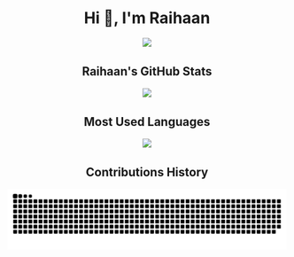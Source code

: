 <h1 align="center">Hi 👋, I'm Raihaan</h1>

<!-- Trophy -->
<p align="center">
  <img src="https://github-profile-trophy.vercel.app/?username=fliegenhaan&theme=radical&column=7"/>
</p>

<!-- GitHub Stats -->
<div align="center">
  <h2>Raihaan's GitHub Stats</h2>
  <img src="https://github-profile-summary-cards.vercel.app/api/cards/stats?username=fliegenhaan&theme=radical"/>
</div>

<!-- Most Used Languages -->
<div align="center">
  <h2>Most Used Languages</h2>
  <img src="https://github-readme-stats.vercel.app/api/top-langs/?username=fliegenhaan&layout=compact&theme=radical"/>
</div>

<!-- Snake -->
<div align="center">
  <h2>Contributions History</h2>
  <img src="https://github.com/fliegenhaan/fliegenhaan/blob/output/github-snake.svg" alt="snake gif"/>
</div>

